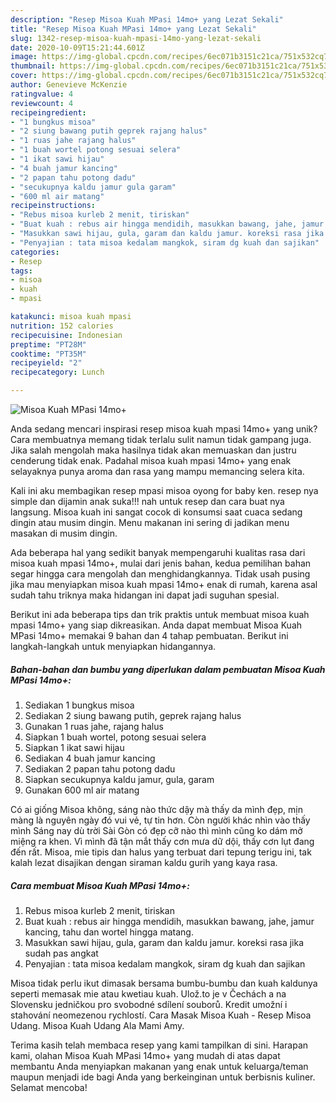 ```yaml
---
description: "Resep Misoa Kuah MPasi 14mo+ yang Lezat Sekali"
title: "Resep Misoa Kuah MPasi 14mo+ yang Lezat Sekali"
slug: 1342-resep-misoa-kuah-mpasi-14mo-yang-lezat-sekali
date: 2020-10-09T15:21:44.601Z
image: https://img-global.cpcdn.com/recipes/6ec071b3151c21ca/751x532cq70/misoa-kuah-mpasi-14mo-foto-resep-utama.jpg
thumbnail: https://img-global.cpcdn.com/recipes/6ec071b3151c21ca/751x532cq70/misoa-kuah-mpasi-14mo-foto-resep-utama.jpg
cover: https://img-global.cpcdn.com/recipes/6ec071b3151c21ca/751x532cq70/misoa-kuah-mpasi-14mo-foto-resep-utama.jpg
author: Genevieve McKenzie
ratingvalue: 4
reviewcount: 4
recipeingredient:
- "1 bungkus misoa"
- "2 siung bawang putih geprek rajang halus"
- "1 ruas jahe rajang halus"
- "1 buah wortel potong sesuai selera"
- "1 ikat sawi hijau"
- "4 buah jamur kancing"
- "2 papan tahu potong dadu"
- "secukupnya kaldu jamur gula garam"
- "600 ml air matang"
recipeinstructions:
- "Rebus misoa kurleb 2 menit, tiriskan"
- "Buat kuah : rebus air hingga mendidih, masukkan bawang, jahe, jamur kancing, tahu dan wortel hingga matang."
- "Masukkan sawi hijau, gula, garam dan kaldu jamur. koreksi rasa jika sudah pas angkat"
- "Penyajian : tata misoa kedalam mangkok, siram dg kuah dan sajikan"
categories:
- Resep
tags:
- misoa
- kuah
- mpasi

katakunci: misoa kuah mpasi 
nutrition: 152 calories
recipecuisine: Indonesian
preptime: "PT28M"
cooktime: "PT35M"
recipeyield: "2"
recipecategory: Lunch

---
```



![Misoa Kuah MPasi 14mo+](https://img-global.cpcdn.com/recipes/6ec071b3151c21ca/751x532cq70/misoa-kuah-mpasi-14mo-foto-resep-utama.jpg)

Anda sedang mencari inspirasi resep misoa kuah mpasi 14mo+ yang unik? Cara membuatnya memang tidak terlalu sulit namun tidak gampang juga. Jika salah mengolah maka hasilnya tidak akan memuaskan dan justru cenderung tidak enak. Padahal misoa kuah mpasi 14mo+ yang enak selayaknya punya aroma dan rasa yang mampu memancing selera kita.

Kali ini aku membagikan resep mpasi misoa oyong for baby ken. resep nya simple dan dijamin anak suka!!! nah untuk resep dan cara buat nya langsung. Misoa kuah ini sangat cocok di konsumsi saat cuaca sedang dingin atau musim dingin. Menu makanan ini sering di jadikan menu masakan di musim dingin.

Ada beberapa hal yang sedikit banyak mempengaruhi kualitas rasa dari misoa kuah mpasi 14mo+, mulai dari jenis bahan, kedua pemilihan bahan segar hingga cara mengolah dan menghidangkannya. Tidak usah pusing jika mau menyiapkan misoa kuah mpasi 14mo+ enak di rumah, karena asal sudah tahu triknya maka hidangan ini dapat jadi suguhan spesial.


Berikut ini ada beberapa tips dan trik praktis untuk membuat misoa kuah mpasi 14mo+ yang siap dikreasikan. Anda dapat membuat Misoa Kuah MPasi 14mo+ memakai 9 bahan dan 4 tahap pembuatan. Berikut ini langkah-langkah untuk menyiapkan hidangannya.

<!--inarticleads1-->

##### Bahan-bahan dan bumbu yang diperlukan dalam pembuatan Misoa Kuah MPasi 14mo+:

1. Sediakan 1 bungkus misoa
1. Sediakan 2 siung bawang putih, geprek rajang halus
1. Gunakan 1 ruas jahe, rajang halus
1. Siapkan 1 buah wortel, potong sesuai selera
1. Siapkan 1 ikat sawi hijau
1. Sediakan 4 buah jamur kancing
1. Sediakan 2 papan tahu potong dadu
1. Siapkan secukupnya kaldu jamur, gula, garam
1. Gunakan 600 ml air matang


Có ai giống Misoa không, sáng nào thức dậy mà thấy da mình đẹp, mịn màng là nguyên ngày đó vui vẻ, tự tin hơn. Còn người khác nhìn vào thấy mình Sáng nay dù trời Sài Gòn có đẹp cỡ nào thì mình cũng ko dám mở miệng ra khen. Vì mình đã tận mắt thấy cơn mưa dữ dội, thấy cơn lụt đang đến rất. Misoa, mie tipis dan halus yang terbuat dari tepung terigu ini, tak kalah lezat disajikan dengan siraman kaldu gurih yang kaya rasa. 

<!--inarticleads2-->

##### Cara membuat Misoa Kuah MPasi 14mo+:

1. Rebus misoa kurleb 2 menit, tiriskan
1. Buat kuah : rebus air hingga mendidih, masukkan bawang, jahe, jamur kancing, tahu dan wortel hingga matang.
1. Masukkan sawi hijau, gula, garam dan kaldu jamur. koreksi rasa jika sudah pas angkat
1. Penyajian : tata misoa kedalam mangkok, siram dg kuah dan sajikan


Misoa tidak perlu ikut dimasak bersama bumbu-bumbu dan kuah kaldunya seperti memasak mie atau kwetiau kuah. Ulož.to je v Čechách a na Slovensku jedničkou pro svobodné sdílení souborů. Kredit umožní i stahování neomezenou rychlostí. Cara Masak Misoa Kuah - Resep Misoa Udang. Misoa Kuah Udang Ala Mami Amy. 

Terima kasih telah membaca resep yang kami tampilkan di sini. Harapan kami, olahan Misoa Kuah MPasi 14mo+ yang mudah di atas dapat membantu Anda menyiapkan makanan yang enak untuk keluarga/teman maupun menjadi ide bagi Anda yang berkeinginan untuk berbisnis kuliner. Selamat mencoba!
